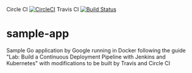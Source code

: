 Circle CI
[![CircleCI](https://circleci.com/gh/mgonzalez-inf/sample-app.svg?style=svg)](https://circleci.com/gh/mgonzalez-inf/sample-app)
Travis CI
[![Build Status](https://travis-ci.org/mgonzalez-inf/sample-app.svg?branch=master)](https://travis-ci.org/mgonzalez-inf/sample-app)

# sample-app
Sample Go application by Google running in Docker following the guide "Lab: Build a Continuous Deployment Pipeline with Jenkins and Kubernetes" with modifications to be built by Travis and Circle CI
